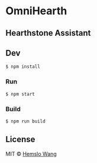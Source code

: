 # OmniHearth

## Hearthstone Assistant

## Dev

```
$ npm install
```

### Run

```
$ npm start
```

### Build

```
$ npm run build
```


## License

MIT © [Hemslo Wang](https://github.com/hemslo/omnihearth)
